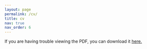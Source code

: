 ```yaml
---
layout: page
permalink: /cv/
title: cv
nav: true
nav_order: 6
---
```


If you are having trouble viewing the PDF, you can download it <a href="/assets/pdf/jack-gariglianocv.pdf">here.</a>

<object data="/assets/pdf/jack-garigliano-cv.pdf" type="application/pdf" width="700px" height="700px">
</object>
